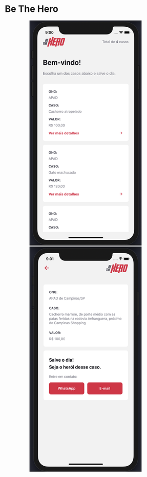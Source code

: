 # Be The Hero

<p align="center">
  <img src="src/assets/GitHub/Home.png" height="700" width="350" alt="Home"/>
  <img src="src/assets/GitHub/Details.png" height="700" width="350" alt="Details"/>
</p>